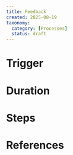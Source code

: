 ```yaml
---
title: Feedback
created: 2025-08-19
taxonomy:
  category: [Processes]
  status: draft
---
```


# Trigger

# Duration

# Steps

# References
